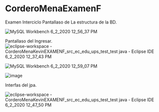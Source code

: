# CorderoMenaExamenF
Examen Interciclo
Pantallaso de La estructura de la BD.

![MySQL Workbench 6_2_2020 12_56_37 PM](https://user-images.githubusercontent.com/46872883/83553271-964cf480-a4d0-11ea-8292-20d0fe9f6a5d.png)


Pantallaso del Ingresar.
![eclipse-workspace - CorderoMenaKevinEXAMENF_src_ec_edu_ups_test_test java - Eclipse IDE 6_2_2020 12_37_43 PM](https://user-images.githubusercontent.com/46872883/83551378-e5455a80-a4cd-11ea-8813-e031d3c534f1.png)

![MySQL Workbench 6_2_2020 12_59_07 PM](https://user-images.githubusercontent.com/46872883/83553493-e1ff9e00-a4d0-11ea-9839-58b9afd6066e.png)

![image](https://user-images.githubusercontent.com/46872883/83553706-373baf80-a4d1-11ea-845c-838a160903a0.png)


Interfas del jpa.

![eclipse-workspace - CorderoMenaKevinEXAMENF_src_ec_edu_ups_test_test java - Eclipse IDE 6_2_2020 12_47_50 PM](https://user-images.githubusercontent.com/46872883/83552383-4cafda00-a4cf-11ea-99f6-877b55074f10.png)

